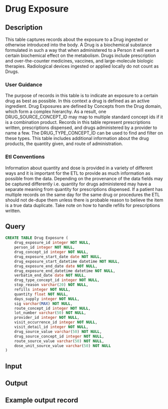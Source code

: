 <!---->

# Drug Exposure

## Description
This table captures records about the exposure to a Drug ingested or otherwise introduced into the body. A Drug is a biochemical substance formulated in such a way that when administered to a Person it will exert a certain biochemical effect on the metabolism. Drugs include prescription and over-the-counter medicines, vaccines, and large-molecule biologic therapies. Radiological devices ingested or applied locally do not count as Drugs.

### User Guidance
The purpose of records in this table is to indicate an exposure to a certain drug as best as possible. In this context a drug is defined as an active ingredient. Drug Exposures are defined by Concepts from the Drug domain, which form a complex hierarchy. As a result, one DRUG_SOURCE_CONCEPT_ID may map to multiple standard concept ids if it is a combination product. Records in this table represent prescriptions written, prescriptions dispensed, and drugs administered by a provider to name a few. The DRUG_TYPE_CONCEPT_ID can be used to find and filter on these types. This table includes additional information about the drug products, the quantity given, and route of administration.

### Etl Conventions
Information about quantity and dose is provided in a variety of different ways and it is important for the ETL to provide as much information as possible from the data. Depending on the provenance of the data fields may be captured differently i.e. quantity for drugs administered may have a separate meaning from quantity for prescriptions dispensed. If a patient has multiple records on the same day for the same drug or procedures the ETL should not de-dupe them unless there is probable reason to believe the item is a true data duplicate. Take note on how to handle refills for prescriptions written.

## Query
```sql
CREATE TABLE Drug Exposure (
	drug_exposure_id integer NOT NULL,
	person_id integer NOT NULL,
	drug_concept_id integer NOT NULL,
	drug_exposure_start_date date NOT NULL,
	drug_exposure_start_datetime datetime NOT NULL,
	drug_exposure_end_date date NOT NULL,
	drug_exposure_end_datetime datetime NOT NULL,
	verbatim_end_date date NOT NULL,
	drug_type_concept_id integer NOT NULL,
	stop_reason varchar(20) NOT NULL,
	refills integer NOT NULL,
	quantity float NOT NULL,
	days_supply integer NOT NULL,
	sig varchar(MAX) NOT NULL,
	route_concept_id integer NOT NULL,
	lot_number varchar(50) NOT NULL,
	provider_id integer NOT NULL,
	visit_occurrence_id integer NOT NULL,
	visit_detail_id integer NOT NULL,
	drug_source_value varchar(50) NOT NULL,
	drug_source_concept_id integer NOT NULL,
	route_source_value varchar(50) NOT NULL,
	dose_unit_source_value varchar(50) NOT NULL
)
```

## Input


## Output


## Example output record


